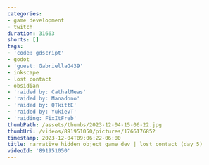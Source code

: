 ```yaml
---
categories:
- game development
- twitch
duration: 31663
shorts: []
tags:
- 'code: gdscript'
- godot
- 'guest: GabriellaG439'
- inkscape
- lost contact
- obsidian
- 'raided by: CathalMeas'
- 'raided by: Manadono'
- 'raided by: QTkittE'
- 'raided by: YukieVT'
- 'raiding: FixItFreb'
thumbPath: /assets/thumbs/2023-12-04-15-06-22.jpg
thumbUri: /videos/891951050/pictures/1766176852
timestamp: 2023-12-04T09:06:22-06:00
title: narrative hidden object game dev | lost contact (day 5)
videoId: '891951050'
---
```

